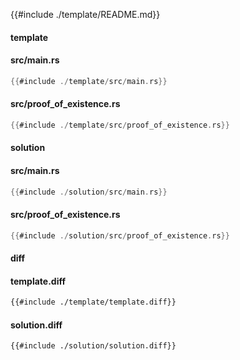 
{{#include ./template/README.md}}

<!-- slide:break -->

<!-- tabs:start -->

#### **template**

<!-- tabs:start -->

#### **<span class="file-template file-modified">src/main.rs</span>**

```rust
{{#include ./template/src/main.rs}}
```

#### **<span class="file-template file-added">src/proof_of_existence.rs</span>**

```rust
{{#include ./template/src/proof_of_existence.rs}}
```



<!-- tabs:end -->

#### **solution**

<!-- tabs:start -->

#### **<span class="file-solution file-modified">src/main.rs</span>**

```rust
{{#include ./solution/src/main.rs}}
```

#### **<span class="file-solution file-modified">src/proof_of_existence.rs</span>**

```rust
{{#include ./solution/src/proof_of_existence.rs}}
```



<!-- tabs:end -->

#### **diff**

<!-- tabs:start -->

#### **template.diff**

```diff
{{#include ./template/template.diff}}
```

#### **solution.diff**

```diff
{{#include ./solution/solution.diff}}
```



<!-- tabs:end -->

<!-- tabs:end -->
